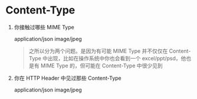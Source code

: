 # Content-Type

1. 你接触过哪些 MIME Type

   application/json
   image/jpeg

   > 之所以分为两个问题。是因为有可能 MIME Type 并不仅仅在 Content-Type 中出现，比如在操作系统中你也会看到一个 excel/ppt/psd，他也是有 MIME Type 的，但可能在 Content-Type 中很少见到

2. 你在 HTTP Header 中见过那些 Content-Type

   application/json
   image/jpeg

